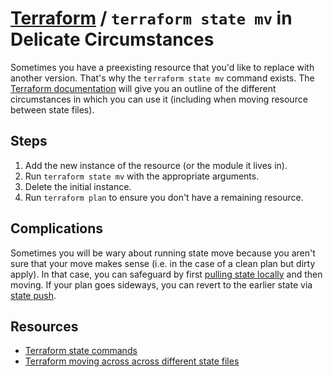 # [Terraform](README.md) / `terraform state mv` in Delicate Circumstances

Sometimes you have a preexisting resource that you'd like to replace with another version. That's why the `terraform state mv` command exists. The [Terraform documentation](https://www.terraform.io/docs/commands/state/mv.html) will give you an outline of the different circumstances in which you can use it (including when moving resource between state files).

## Steps

1. Add the new instance of the resource (or the module it lives in).
1. Run `terraform state mv` with the appropriate arguments.
1. Delete the initial instance.
1. Run `terraform plan` to ensure you don't have a remaining resource.

## Complications

Sometimes you will be wary about running state move because you aren't sure that your move makes sense (i.e. in the case of a clean plan but dirty apply). In that case, you can safeguard by first [pulling state locally](https://www.terraform.io/docs/commands/state/pull.html) and then moving. If your plan goes sideways, you can revert to the earlier state via [state push](https://www.terraform.io/docs/commands/state/push.html).

## Resources

- [Terraform state commands](https://www.terraform.io/docs/commands/state/index.html)
- [Terraform moving across across different state files](https://medium.com/@lynnlin827/moving-terraform-resources-states-from-one-remote-state-to-another-c76f8b76a996)
